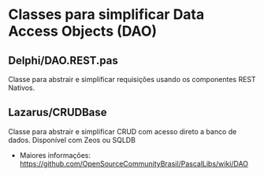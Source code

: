 # Classes para simplificar Data Access Objects (DAO)

## Delphi/DAO.REST.pas
Classe para abstrair e simplificar requisições usando os componentes REST Nativos.

## Lazarus/CRUDBase
Classe para abstrair e simplificar CRUD com acesso direto a banco de dados. Disponível com Zeos ou SQLDB

* Maiores informações: https://github.com/OpenSourceCommunityBrasil/PascalLibs/wiki/DAO
